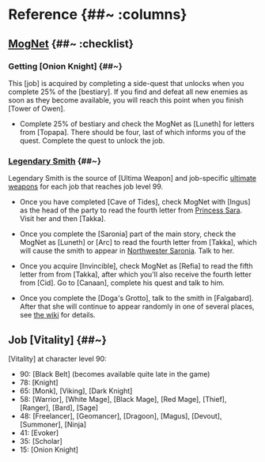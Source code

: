 # Reference {##~ :columns}

## [MogNet](@Mognet) {##~ :checklist}

### Getting [Onion Knight] {##~}

This [job] is acquired by completing a side-quest that unlocks when you complete 25% of the [bestiary]. If you find and defeat all new enemies as soon as they become available, you will reach this point when you finish [Tower of Owen].
* Complete 25% of bestiary and check the MogNet as [Luneth] for letters from [Topapa]. There should be four, last of which informs you of the quest. Complete the quest to unlock the job.

### [Legendary Smith](@~) {##~}

Legendary Smith is the source of [Ultima Weapon] and job-specific [ultimate weapons](Ultimate_weapon_(term)#Final_Fantasy_III) for each job that reaches job level 99.

* Once you have completed [Cave of Tides], check MogNet with [Ingus] as the head of the party to read the fourth letter from [Princess Sara](Sara_Altney). Visit her and then [Takka].

* Once you complete the [Saronia] part of the main story, check the MogNet as [Luneth] or [Arc] to read the fourth letter from [Takka], which will cause the smith to appear in [Northwester Saronia](Northwest). Talk to her.

* Once you acquire [Invincible], check MogNet as [Refia] to read the fifth letter from from [Takka], after which you'll also receive the fourth letter from [Cid]. Go to [Canaan], complete his quest and talk to him.

* Once you complete the [Doga's Grotto], talk to the smith in [Falgabard]. After that she will continue to appear randomly in one of several places, see [the wiki](Legendary_Smith#The_smith.27s_locations) for details.

## Job [Vitality] {##~}

[Vitality] at character level 90:
* 90: [Black Belt] (becomes available quite late in the game)
* 78: [Knight]
* 65: [Monk], [Viking], [Dark Knight]
* 58: [Warrior], [White Mage], [Black Mage], [Red Mage], [Thief], [Ranger], [Bard], [Sage]
* 48: [Freelancer], [Geomancer], [Dragoon], [Magus], [Devout], [Summoner], [Ninja]
* 41: [Evoker]
* 35: [Scholar]
* 15: [Onion Knight]